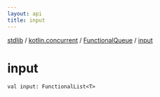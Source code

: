 ```yaml
---
layout: api
title: input
---
```

[stdlib](../../index.html) / [kotlin.concurrent](../index.html) / [FunctionalQueue](index.html) / [input](input.html)

# input

```
val input: FunctionalList<T>
```
